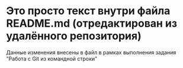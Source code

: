 # Это просто текст внутри файла README.md (отредактирован из удалённого репозитория)
Данные изменения внесены в файл в рамках выполнения задания "Работа с Git из командной строки"